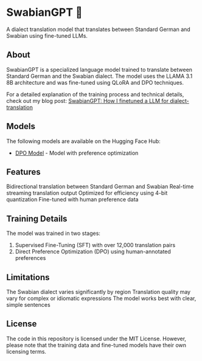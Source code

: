 # SwabianGPT 🥨

A dialect translation model that translates between Standard German and Swabian using fine-tuned LLMs.

## About

SwabianGPT is a specialized language model trained to translate between Standard German and the Swabian dialect. The model uses the LLAMA 3.1 8B architecture and was fine-tuned using QLoRA and DPO techniques.

For a detailed explanation of the training process and technical details, check out my blog post:
[SwabianGPT: How I finetuned a LLM for dialect-translation](https://www.marioraach.de/blog/8)

## Models

The following models are available on the Hugging Face Hub:

- [DPO Model](https://huggingface.co/Mario12355/swabian_german_translator) - Model with preference optimization

## Features

Bidirectional translation between Standard German and Swabian
Real-time streaming translation output
Optimized for efficiency using 4-bit quantization
Fine-tuned with human preference data

## Training Details
The model was trained in two stages:

1. Supervised Fine-Tuning (SFT) with over 12,000 translation pairs
2. Direct Preference Optimization (DPO) using human-annotated preferences

## Limitations

The Swabian dialect varies significantly by region
Translation quality may vary for complex or idiomatic expressions
The model works best with clear, simple sentences

## License
The code in this repository is licensed under the MIT License. However, please note that the training data and fine-tuned models have their own licensing terms.
